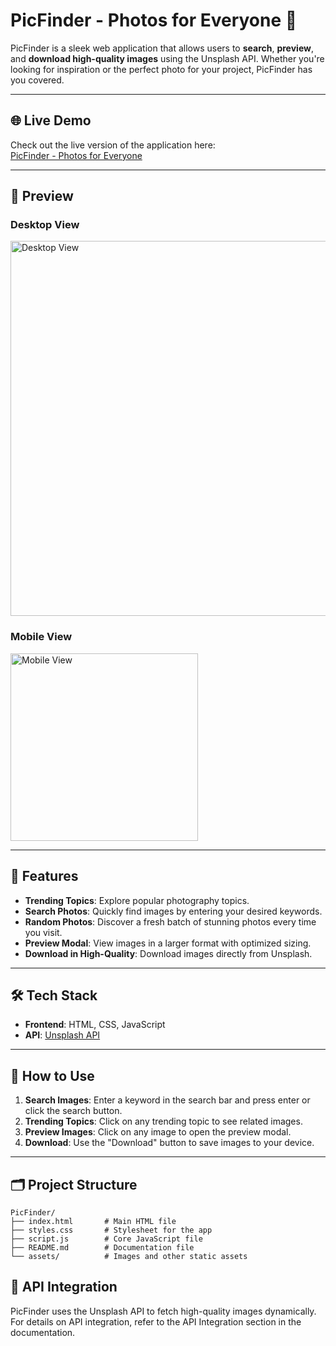# PicFinder - Photos for Everyone 📸

PicFinder is a sleek web application that allows users to **search**, **preview**, and **download high-quality images** using the Unsplash API. Whether you're looking for inspiration or the perfect photo for your project, PicFinder has you covered.

---

## 🌐 Live Demo
Check out the live version of the application here:  
[PicFinder - Photos for Everyone](https://pic-finder-photos-for-everyone.vercel.app/)

---

## 📸 Preview

### Desktop View
<img src="https://github.com/VedantHanda771/PicFinder-Photos-for-Everyone/assets/122337658/713c703d-cafa-4751-9a26-0fd09cdf3810" alt="Desktop View" width="600"/>

### Mobile View
<img src="https://github.com/VedantHanda771/PicFinder-Photos-for-Everyone/assets/122337658/e5db9ea3-4f56-4155-bbda-3a9573fcf75e" alt="Mobile View" width="300"/>

---

## 🚀 Features

- **Trending Topics**: Explore popular photography topics.
- **Search Photos**: Quickly find images by entering your desired keywords.
- **Random Photos**: Discover a fresh batch of stunning photos every time you visit.
- **Preview Modal**: View images in a larger format with optimized sizing.
- **Download in High-Quality**: Download images directly from Unsplash.

---

## 🛠️ Tech Stack

- **Frontend**: HTML, CSS, JavaScript
- **API**: [Unsplash API](https://unsplash.com/developers)

---

## 🧭 How to Use

1. **Search Images**: Enter a keyword in the search bar and press enter or click the search button.
2. **Trending Topics**: Click on any trending topic to see related images.
3. **Preview Images**: Click on any image to open the preview modal.
4. **Download**: Use the "Download" button to save images to your device.

---

## 🗂️ Project Structure

```plaintext
PicFinder/
├── index.html       # Main HTML file
├── styles.css       # Stylesheet for the app
├── script.js        # Core JavaScript file
├── README.md        # Documentation file
└── assets/          # Images and other static assets
```

## 🔑 API Integration
PicFinder uses the Unsplash API to fetch high-quality images dynamically. For details on API integration, refer to the API Integration section in the documentation.
